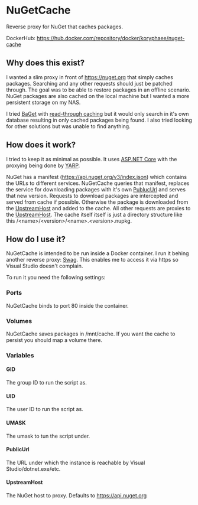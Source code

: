 # NuGetCache

Reverse proxy for NuGet that caches packages.

DockerHub: https://hub.docker.com/repository/docker/koryphaee/nuget-cache

## Why does this exist?

I wanted a slim proxy in front of <https://nuget.org> that simply caches packages.
Searching and any other requests should just be patched through.
The goal was to be able to restore packages in an offline scenario.
NuGet packages are also cached on the local machine but I wanted a more persistent storage on my NAS.

I tried [BaGet](https://github.com/loic-sharma/BaGet) with [read-through caching](https://loic-sharma.github.io/BaGet/configuration/#enable-read-through-caching) but it would only search in it's own database resulting in only cached packages being found.
I also tried looking for other solutions but was unable to find anything.

## How does it work?

I tried to keep it as minimal as possible. It uses [ASP.NET Core](https://dotnet.microsoft.com/en-us/learn/aspnet/what-is-aspnet-core) with the proxying being done by [YARP](https://microsoft.github.io/reverse-proxy).

NuGet has a manifest (<https://api.nuget.org/v3/index.json>) which contains the URLs to different services.
NuGetCache queries that manifest, replaces the service for downloading packages with it's own [PublucUrl](#publicurl) and serves that new version.
Requests to download packages are intercepted and served from cache if possible. Otherwise the package is downloaded from the [UpstreamHost](#upstreamhost) and added to the cache.
All other requests are proxies to the [UpstreamHost](#upstreamhost).
The cache itself itself is just a directory structure like this /\<name\>/\<version\>/\<name\>.\<version\>.nupkg.

## How do I use it?

NuGetCache is intended to be run inside a Docker container. I run it behing another reverse proxy: [Swag](https://github.com/linuxserver/docker-swag). This enables me to access it via https so Visual Studio doesn't complain.

To run it you need the following settings:

### Ports

NuGetCache binds to port 80 inside the container.

### Volumes

NuGetCache saves packages in /mnt/cache.
If you want the cache to persist you should map a volume there.

### Variables

#### GID
The group ID to run the script as.

#### UID

The user ID to run the script as.

#### UMASK

The umask to tun the script under.

#### PublicUrl

The URL under which the instance is reachable by Visual Studio/dotnet.exe/etc.

#### UpstreamHost

The NuGet host to proxy. Defaults to <https://api.nuget.org>